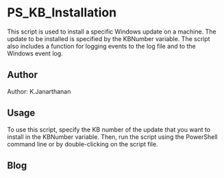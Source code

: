 # PS_KB_Installation

This script is used to install a specific Windows update on a machine. The update to be installed is specified by the KBNumber variable. The script also includes a function for logging events to the log file and to the Windows event log.

## Author

Author: K.Janarthanan

## Usage

To use this script, specify the KB number of the update that you want to install in the KBNumber variable. Then, run the script using the PowerShell command line or by double-clicking on the script file.

## Blog 

